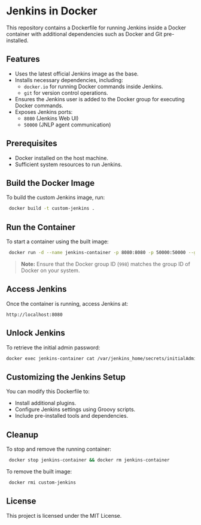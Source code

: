 # Jenkins in Docker

This repository contains a Dockerfile for running Jenkins inside a Docker container with additional dependencies such as Docker and Git pre-installed.

## Features
- Uses the latest official Jenkins image as the base.
- Installs necessary dependencies, including:
  - `docker.io` for running Docker commands inside Jenkins.
  - `git` for version control operations.
- Ensures the Jenkins user is added to the Docker group for executing Docker commands.
- Exposes Jenkins ports:
  - `8080` (Jenkins Web UI)
  - `50000` (JNLP agent communication)

## Prerequisites
- Docker installed on the host machine.
- Sufficient system resources to run Jenkins.

## Build the Docker Image
To build the custom Jenkins image, run:

```sh
 docker build -t custom-jenkins .
```

## Run the Container
To start a container using the built image:

```sh
 docker run -d --name jenkins-container -p 8080:8080 -p 50000:50000 --group-add 998 custom-jenkins
```

> **Note:** Ensure that the Docker group ID (`998`) matches the group ID of Docker on your system.

## Access Jenkins
Once the container is running, access Jenkins at:
```
http://localhost:8080
```

## Unlock Jenkins
To retrieve the initial admin password:

```sh
docker exec jenkins-container cat /var/jenkins_home/secrets/initialAdminPassword
```

## Customizing the Jenkins Setup
You can modify this Dockerfile to:
- Install additional plugins.
- Configure Jenkins settings using Groovy scripts.
- Include pre-installed tools and dependencies.

## Cleanup
To stop and remove the running container:

```sh
 docker stop jenkins-container && docker rm jenkins-container
```

To remove the built image:

```sh
 docker rmi custom-jenkins
```

## License
This project is licensed under the MIT License.

